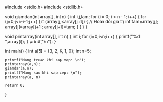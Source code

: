 #include <stdio.h>
#include <stdlib.h>

void giamdan(int array[], int n)
{
    int i,j,tam;
    for (i = 0; i < n - 1; i++)
        {
            for (j=0;j<n-i-1;j++)
            {
                if (array[j]<array[j+1])
                {
                // Hoán đổi giá trị
                int tam=array[j];
                array[j]=array[j+1];
                array[j+1]=tam;
                }
            }
        }
}

void printarray(int array[], int n)
{
    int i;
    for (i=0;i<n;i++)
    {
        printf("%d ",array[i]);
    }
    printf("\n");
}

int main()
{
    int a[5] = {3, 2, 6, 1, 0};
    int n=5;

    printf("Mang truoc khi sap xep: \n");
    printarray(a,n);
    giamdan(a,n);
    printf("Mang sau khi sap xep: \n");
    printarray(a, n);

    return 0;
}

